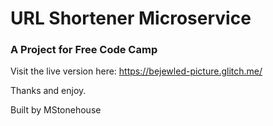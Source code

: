# URL Shortener Microservice


### A Project for Free Code Camp

Visit the live version here: https://bejewled-picture.glitch.me/

Thanks and enjoy.

Built by MStonehouse
